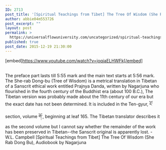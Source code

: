 ```yaml
---
ID: 2713
post_title: '[Spiritual Teachings from Tibet] The Tree Of Wisdom (She Rab Dong Bu),'
author: abbie04m553726
post_excerpt: ""
layout: post
permalink: >
  https://universalflowuniversity.com/uncategorized/spiritual-teachings-from-tibet-the-tree-of-wisdom-she-rab-dong-bu/
published: true
post_date: 2015-12-19 21:30:00
---
```

[embed]https://www.youtube.com/watch?v=joqjaELHWFk[/embed]</br></br>
<p>The preface part lasts till 5:55 mark and the main text starts at 5:56 mark.
The She-rab Dong-bu (Tree of Wisdom) is a metrical translation in Tibetan of a Sanscrit ethical work entitled Prajnya Danda, written by Nagarjuna who flourished in the fourth century of the Buddhist era (about 100 B.C.), The Tibetan version was probably made about the 11th century of our era but the exact date has not been determined. It is included in the Ten-gyur, ངོ་ section, volume གོ་, beginning at leaf 165. The Tibetan translator describes it as the second volume but I cannot say whether the remainder of the work has been preserved in Tibetan--the Sanscrit original is apparently lost. - W.L. Campbell
[Spiritual Teachings from Tibet] The Tree Of Wisdom (She Rab Dong Bu), Audiobook by Nagarjuna</p>